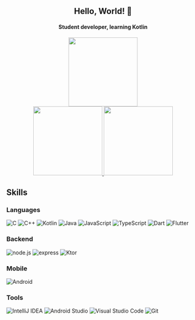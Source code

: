 <h2 align="center">Hello, World! 🐳</h2>

<h4 align='center'>
  Student developer, learning Kotlin
</h4>

<p align="center">
  <a href="https://github.com/mooner1022?tab=repositories">
    <img height="180em" src="https://github-readme-streak-stats.herokuapp.com/?user=mooner1022&theme=black-ice&hide_border=true&stroke=0000&background=0D1117&ring=e05397&fire=e05397&currStreakLabel=e05397"/>
  </a>
  </br>
  <a href="https://github.com/mooner1022">
    <img height="180em" src="https://github-readme-stats.vercel.app/api?username=mooner1022&count_private=true&show_icons=true&hide_border=true&theme=vue-dark"/>
  </a>
  <a href="https://github.com/mooner1022?tab=repositories">
    <img height="180em" src="https://github-readme-stats.vercel.app/api/top-langs/?exclude_repo=CCD&username=mooner1022&layout=compact&hide_border=true&theme=vue-dark"/>
  </a>
</p>

## Skills

### Languages

![C](https://img.shields.io/badge/-c-A8B9CC?style=for-the-badge&logo=c&logoColor=fff)
![C++](https://img.shields.io/badge/-C++-00599C?style=for-the-badge&logo=cplusplus&logoColor=fff)
![Kotlin](https://img.shields.io/badge/-Kotlin-0095d5?style=for-the-badge&logo=kotlin&logoColor=fff)
![Java](https://img.shields.io/badge/-Java-007396?style=for-the-badge&logo=java&logoColor=fff)
![JavaScript](https://img.shields.io/badge/-javascript-c2ad07?style=for-the-badge&logo=javascript&logoColor=fff)
![TypeScript](https://img.shields.io/badge/-typescript-007acc?style=for-the-badge&logo=typescript&logoColor=fff)
![Dart](https://img.shields.io/badge/-Dart-0175c2?style=for-the-badge&logo=Dart&logoColor=fff)
![Flutter](https://img.shields.io/badge/-Flutter-02569b?style=for-the-badge&logo=Flutter&logoColor=fff)

### Backend

![node.js](https://img.shields.io/badge/-node.js-339933?style=for-the-badge&logo=node.js&logoColor=fff)
![express](https://img.shields.io/badge/-express-339933?style=for-the-badge&logoColor=fff)
![Ktor](https://img.shields.io/badge/-Ktor-0095d5?style=for-the-badge&logo=kotlin&logoColor=fff)

### Mobile

![Android](https://img.shields.io/badge/-Android-3DDC84?style=for-the-badge&logo=android&logoColor=fff)

### Tools

![IntelliJ&nbsp;IDEA](https://img.shields.io/badge/-IntelliJ&nbsp;IDEA-000000?style=for-the-badge&logo=IntelliJ-IDEA&logoColor=fff)
![Android&nbsp;Studio](https://img.shields.io/badge/-Android&nbsp;Studio-3DDC84?style=for-the-badge&logo=Android-Studio&logoColor=fff)
![Visual&nbsp;Studio&nbsp;Code](https://img.shields.io/badge/-Visual&nbsp;Studio&nbsp;Code-007ACC?style=for-the-badge&logo=Visual-Studio-Code&logoColor=fff)
![Git](https://img.shields.io/badge/-Git-F05032?style=for-the-badge&logo=Git&logoColor=fff)
